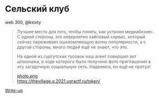 # Сельский клуб

web 300, @ksixty

> Лучшее место для того, чтобы понять, как устроен медиабизнес. С одной стороны, это невероятно хайповый сервис, который сейчас переживает ошеломляющую волну популярности, а с другой стороны, много людей ещё не знают, что это.
> 
> На одной из сургутских тусовок наш агент совершил акт шпионажа, в ходе которого было получено фото приглашения в эту загадочную социальную сеть. Надеемся, он ещё не протух!
>
> [photo.png](public/photo.png)  
> https://thevillage.q.2021.ugractf.ru/token/

[Write-up](WRITEUP.md)
